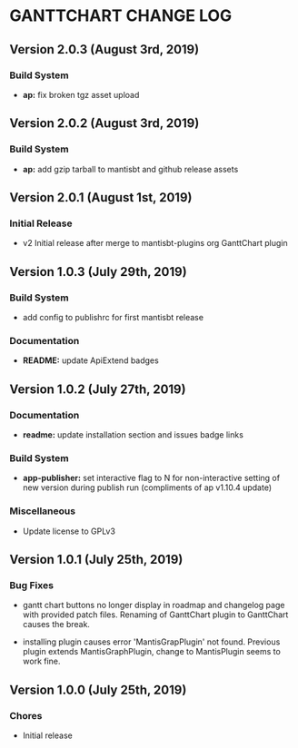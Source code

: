# GANTTCHART CHANGE LOG

## Version 2.0.3 (August 3rd, 2019)

### Build System

- **ap:** fix broken tgz asset upload

## Version 2.0.2 (August 3rd, 2019)

### Build System

- **ap:** add gzip tarball to mantisbt and github release assets

## Version 2.0.1 (August 1st, 2019)

### Initial Release

- v2 Initial release after merge to mantisbt-plugins org GanttChart plugin

## Version 1.0.3 (July 29th, 2019)

### Build System

- add config to publishrc for first mantisbt release

### Documentation

- **README:** update ApiExtend badges

## Version 1.0.2 (July 27th, 2019)

### Documentation

- **readme:** update installation section and issues badge links

### Build System

- **app-publisher:** set interactive flag to N for non-interactive setting of new version during publish run (compliments of ap v1.10.4 update)

### Miscellaneous

- Update license to GPLv3

## Version 1.0.1 (July 25th, 2019)

### Bug Fixes

- gantt chart buttons no longer display in roadmap and changelog page with provided patch files.  Renaming of GanttChart plugin to GanttChart causes the break.

- installing plugin causes error 'MantisGrapPlugin' not found.  Previous plugin extends MantisGraphPlugin, change to MantisPlugin seems to work fine.

## Version 1.0.0 (July 25th, 2019)

### Chores

- Initial release

